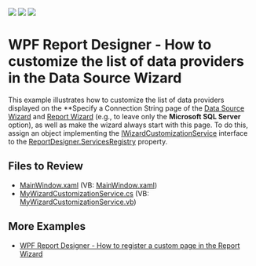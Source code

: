 <!-- default badges list -->
![](https://img.shields.io/endpoint?url=https://codecentral.devexpress.com/api/v1/VersionRange/128605251/2023.1)
[![](https://img.shields.io/badge/Open_in_DevExpress_Support_Center-FF7200?style=flat-square&logo=DevExpress&logoColor=white)](https://supportcenter.devexpress.com/ticket/details/T456882)
[![](https://img.shields.io/badge/📖_How_to_use_DevExpress_Examples-e9f6fc?style=flat-square)](https://docs.devexpress.com/GeneralInformation/403183)
<!-- default badges end -->
# WPF Report Designer - How to customize the list of data providers in the Data Source Wizard

This example illustrates how to customize the list of data providers displayed on the **Specify a Connection String page of the [Data Source Wizard](https://docs.devexpress.com/XtraReports/400461/desktop-reporting/wpf-reporting/end-user-report-designer-for-wpf/gui/data-source-wizard) and [Report Wizard](https://docs.devexpress.com/XtraReports/114841/desktop-reporting/wpf-reporting/end-user-report-designer-for-wpf/gui/report-wizard) (e.g., to leave only the **Microsoft SQL Server** option), as well as make the wizard always start with this page.
To do this, assign an object implementing the [IWizardCustomizationService](https://docs.devexpress.com/WPF/DevExpress.Xpf.Reports.UserDesigner.ReportWizard.IWizardCustomizationService) interface to the [ReportDesigner.ServicesRegistry](https://docs.devexpress.com/WPF/DevExpress.Xpf.Reports.UserDesigner.ReportDesignerBase.ServicesRegistry) property.

## Files to Review
* [MainWindow.xaml](./CS/WpfReportDesigner_CustomizeWizard/MainWindow.xaml) (VB: [MainWindow.xaml](./VB/WpfReportDesigner_CustomizeWizard/MainWindow.xaml))
* [MyWizardCustomizationService.cs](./CS/WpfReportDesigner_CustomizeWizard/MyWizardCustomizationService.cs) (VB: [MyWizardCustomizationService.vb](./VB/WpfReportDesigner_CustomizeWizard/MyWizardCustomizationService.vb))

## More Examples

* [WPF Report Designer - How to register a custom page in the Report Wizard](https://github.com/DevExpress-Examples/reporting-wpf-wizard-custom-page)
